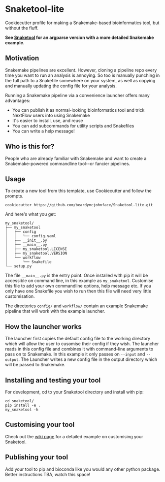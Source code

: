 # Snaketool-lite
Cookiecutter profile for making a Snakemake-based bioinformatics tool, but without the fluff.

__See [Snaketool](https://github.com/beardymcjohnface/Snaketool) for an argparse version with a more detailed Snakemake example.__

## Motivation

Snakemake pipelines are excellent.
However, cloning a pipeline repo every time you want to run an analysis is annoying.
So too is manually punching in the full path to a Snakefile somewhere on your system,
as well as copying and manually updating the config file for your analysis.

Running a Snakemake pipeline via a convenience launcher offers many advantages:
- You can publish it as normal-looking bioinformatics tool and trick NextFlow users into using Snakemake
- It's easier to install, use, and reuse
- You can add subcommands for utility scripts and Snakefiles
- You can write a help message!

## Who is this for?

People who are already familiar with Snakemake and want to create a Snakemake-powered commandline 
tool--or fancier pipelines.

## Usage

To create a new tool from this template, use Cookiecutter and follow the prompts.

```shell
cookiecutter https://github.com/beardymcjohnface/Snaketool-lite.git
```

And here's what you get:

```text
my_snaketool/
├── my_snaketool
│   ├── config
│   │   └── config.yaml
│   ├── __init__.py
│   ├── __main__.py
│   ├── my_snaketool.LICENSE
│   ├── my_snaketool.VERSION
│   └── workflow
│       └── Snakefile
└── setup.py
```

The file `__main__.py` is the entry point.
Once installed with pip it will be accessible on command line, in this example as `my_snaketool`.
Customise this file to add your own commandline options, help message etc.
If you only have one Snakefile you wish to run then this file will need very little customisation.

The directories `config/` and `workflow/` contain an example Snakemake pipeline that will work with the example launcher.

## How the launcher works

The launcher first copies the default config file to the working directory which will allow the user to cusomise their
config if they wish. The launcher reads in this config file and combines it with command-line arguments to pass on to 
Snakemake. In this example it only passes on `--input` and `--output`. The Launcher writes a new config file in the 
output directory which will be passed to Snakemake. 

## Installing and testing your tool

For development, cd to your Snaketool directory and install with pip:

```shell
cd snaketool/
pip install -e .
my_snaketool -h
```

## Customising your tool

Check out the [wiki page](https://github.com/beardymcjohnface/Snaketool-lite/wiki) 
for a detailed example on customising your Snaketool.

## Publishing your tool

Add your tool to pip and bioconda like you would any other python package.
Better instructions TBA, watch this space!
